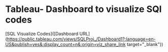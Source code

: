 # Tableau- Dashboard to visualize SQl codes

[SQL Visualize Codes]([Dashboard URL](https://public.tableau.com/views/SQLProj_/Dashboard1?:language=en-US&publish=yes&:display_count=n&:origin=viz_share_link target="_blank"))
